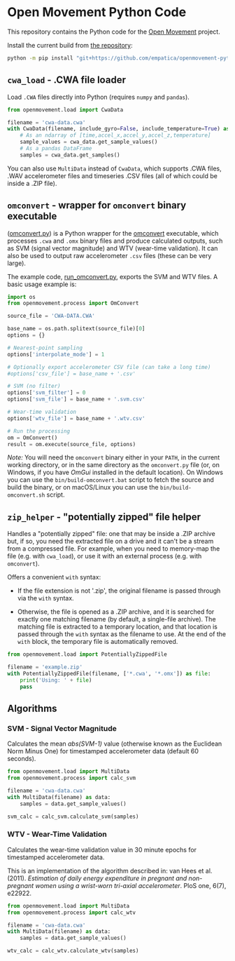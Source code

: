 # Open Movement Python Code

This repository contains the Python code for the [Open Movement](https://openmovement.dev) project.

Install the current build from [the repository](https://github.com/empatica/openmovement-python.git):

```bash
python -m pip install "git+https://github.com/empatica/openmovement-python.git"
```

<!--
Install the current version on [PyPI](https://pypi.org/project/openmovement/):

```bash
python -m pip install openmovement
```
-->


## `cwa_load` - .CWA file loader

Load `.CWA` files directly into Python (requires `numpy` and `pandas`).

```python
from openmovement.load import CwaData

filename = 'cwa-data.cwa'
with CwaData(filename, include_gyro=False, include_temperature=True) as cwa_data:
    # As an ndarray of [time,accel_x,accel_y,accel_z,temperature]
    sample_values = cwa_data.get_sample_values()
    # As a pandas DataFrame
    samples = cwa_data.get_samples()
```

You can also use `MultiData` instead of `CwaData`, which supports .CWA files, .WAV accelerometer files and timeseries .CSV files (all of which could be inside a .ZIP file).


## `omconvert` - wrapper for `omconvert` binary executable

([omconvert.py](src/openmovement/process/omconvert.py)) is a Python wrapper for the [omconvert](https://github.com/digitalinteraction/omconvert) executable, which processes `.cwa` and `.omx` binary files and produce calculated outputs, such as SVM (signal vector magnitude) and WTV (wear-time validation).  It can also be used to output raw accelerometer `.csv` files (these can be very large).

The example code, [run_omconvert.py](src/examples/run_omconvert.py), exports the SVM and WTV files.  A basic usage example is:

```python
import os
from openmovement.process import OmConvert

source_file = 'CWA-DATA.CWA'

base_name = os.path.splitext(source_file)[0]
options = {}

# Nearest-point sampling
options['interpolate_mode'] = 1

# Optionally export accelerometer CSV file (can take a long time)
#options['csv_file'] = base_name + '.csv'

# SVM (no filter)
options['svm_filter'] = 0
options['svm_file'] = base_name + '.svm.csv'

# Wear-time validation
options['wtv_file'] = base_name + '.wtv.csv'

# Run the processing
om = OmConvert()
result = om.execute(source_file, options)
```

*Note:* You will need the `omconvert` binary either in your `PATH`, in the current working directory, or in the same directory as the `omconvert.py` file (or, on Windows, if you have *OmGui* installed in the default location).  On Windows you can use the `bin/build-omconvert.bat` script to fetch the source and build the binary, or on macOS/Linux you can use the `bin/build-omconvert.sh` script. 


## `zip_helper` - "potentially zipped" file helper

Handles a "potentially zipped" file: one that may be inside a .ZIP archive but, if so, you need the extracted file on a drive and it can't be a stream from a compressed file.  For example, when you need to memory-map the file (e.g. with `cwa_load`), or use it with an external process (e.g. with `omconvert`).

Offers a convenient `with` syntax:

* If the file extension is not '.zip', the original filename is passed through via the `with` syntax.

* Otherwise, the file is opened as a .ZIP archive, and it is searched for exactly one matching filename (by default, a single-file archive).  The matching file is extracted to a temporary location, and that location is passed through the `with` syntax as the filename to use.  At the end of the `with` block, the temporary file is automatically removed.

```python
from openmovement.load import PotentiallyZippedFile

filename = 'example.zip'
with PotentiallyZippedFile(filename, ['*.cwa', '*.omx']) as file:
    print('Using: ' + file)
    pass
```


## Algorithms

### SVM - Signal Vector Magnitude

Calculates the mean *abs(SVM-1)* value (otherwise known as the Euclidean Norm Minus One) for timestamped accelerometer data (default 60 seconds).

```python
from openmovement.load import MultiData
from openmovement.process import calc_svm

filename = 'cwa-data.cwa'
with MultiData(filename) as data:
    samples = data.get_sample_values()

svm_calc = calc_svm.calculate_svm(samples)
```


### WTV - Wear-Time Validation

Calculates the wear-time validation value in 30 minute epochs for timestamped accelerometer data.

This is an implementation of the algorithm described in: van Hees et al. (2011). *Estimation of daily energy expenditure in pregnant and non-pregnant women using a wrist-worn tri-axial accelerometer*. PloS one, 6(7), e22922.

```python
from openmovement.load import MultiData
from openmovement.process import calc_wtv

filename = 'cwa-data.cwa'
with MultiData(filename) as data:
    samples = data.get_sample_values()

wtv_calc = calc_wtv.calculate_wtv(samples)
```


<!--
## Updating PyPI

```bash
# pip install build
python -m build --sdist
twine upload dist/*
```
-->
